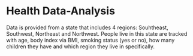 # Health Data-Analysis
Data is provided from a state that includes 4 regions: Souhtheast, Southwest, Northeast and Northwest.
People live in this state are tracked with age, body index via BMI, smoking status (yes or no), how many children they have and which region they live in specifically.
